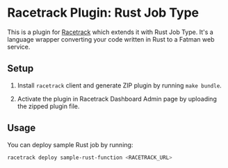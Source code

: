 # Racetrack Plugin: Rust Job Type

This is a plugin for [Racetrack](https://github.com/TheRacetrack/racetrack)
which extends it with Rust Job Type.
It's a language wrapper converting your code written in Rust to a Fatman web service.

## Setup
1. Install `racetrack` client and generate ZIP plugin by running `make bundle`.

2. Activate the plugin in Racetrack Dashboard Admin page
  by uploading the zipped plugin file.

## Usage
You can deploy sample Rust job by running:
```bash
racetrack deploy sample-rust-function <RACETRACK_URL>
```
